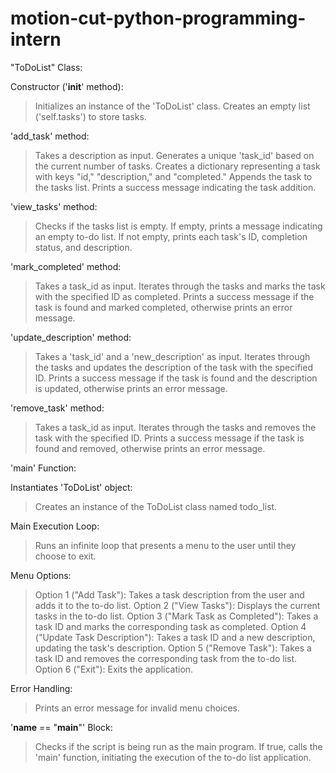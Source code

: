 # motion-cut-python-programming-intern

"ToDoList" Class:

Constructor ('__init__' method):
   > Initializes an instance of the 'ToDoList' class.
   > Creates an empty list ('self.tasks') to store tasks.

'add_task' method:
   > Takes a description as input.
   > Generates a unique 'task_id' based on the current number of tasks.
   > Creates a dictionary representing a task with keys "id," "description," and "completed."
   > Appends the task to the tasks list.
   > Prints a success message indicating the task addition.

'view_tasks' method:
   > Checks if the tasks list is empty.
   > If empty, prints a message indicating an empty to-do list.
   > If not empty, prints each task's ID, completion status, and description.

'mark_completed' method:

   > Takes a task_id as input.
   > Iterates through the tasks and marks the task with the specified ID as completed.
   > Prints a success message if the task is found and marked completed, otherwise prints an error message.

'update_description' method:
> Takes a 'task_id' and a 'new_description' as input.
    Iterates through the tasks and updates the description of the task with the specified ID.
      Prints a success message if the task is found and the description is updated, otherwise prints an error message.

'remove_task' method:
> Takes a task_id as input.
    Iterates through the tasks and removes the task with the specified ID.
    Prints a success message if the task is found and removed, otherwise prints an error message.


'main' Function:

Instantiates 'ToDoList' object:
 > Creates an instance of the ToDoList class named todo_list.

Main Execution Loop:
 > Runs an infinite loop that presents a menu to the user until they choose to exit.

Menu Options:
  > Option 1 ("Add Task"): Takes a task description from the user and adds it to the to-do list.
   Option 2 ("View Tasks"): Displays the current tasks in the to-do list.
   Option 3 ("Mark Task as Completed"): Takes a task ID and marks the corresponding task as completed.
    Option 4 ("Update Task Description"): Takes a task ID and a new description, updating the task's description.
    Option 5 ("Remove Task"): Takes a task ID and removes the corresponding task from the to-do list.
    Option 6 ("Exit"): Exits the application.

Error Handling:
> Prints an error message for invalid menu choices.

'__name__ == "__main__"' Block:
   > Checks if the script is being run as the main program.
   > If true, calls the 'main' function, initiating the execution of the to-do list application.
